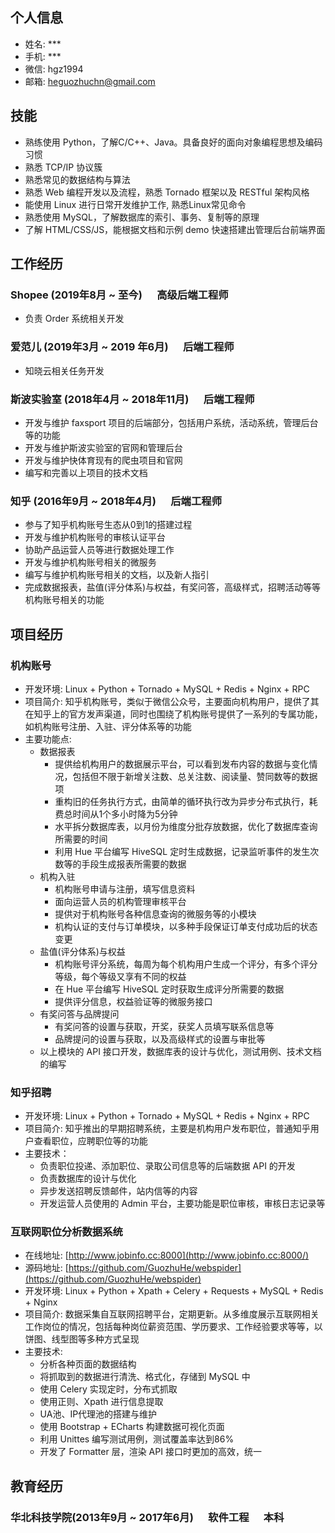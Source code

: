 ## 个人信息
* 姓名: ***
* 手机: ***
* 微信: hgz1994
* 邮箱: heguozhuchn@gmail.com

## 技能
* 熟练使用 Python，了解C/C++、Java。具备良好的面向对象编程思想及编码习惯
* 熟悉 TCP/IP 协议簇
* 熟悉常见的数据结构与算法
* 熟悉 Web 编程开发以及流程，熟悉 Tornado 框架以及 RESTful 架构风格
* 能使用 Linux 进行日常开发维护工作, 熟悉Linux常见命令
* 熟悉使用 MySQL，了解数据库的索引、事务、复制等的原理
* 了解 HTML/CSS/JS，能根据文档和示例 demo 快速搭建出管理后台前端界面

## 工作经历
### Shopee (2019年8月 ~ 至今)&nbsp;&nbsp;&nbsp;&nbsp;&nbsp; 高级后端工程师

* 负责 Order 系统相关开发

### 爱范儿 (2019年3月 ~ 2019 年6月)&nbsp;&nbsp;&nbsp;&nbsp;&nbsp; 后端工程师

* 知晓云相关任务开发

### 斯波实验室 (2018年4月 ~ 2018年11月)&nbsp;&nbsp;&nbsp;&nbsp;&nbsp; 后端工程师

* 开发与维护 faxsport 项目的后端部分，包括用户系统，活动系统，管理后台等的功能
* 开发与维护斯波实验室的官网和管理后台
* 开发与维护快体育现有的爬虫项目和官网
* 编写和完善以上项目的技术文档

### 知乎 (2016年9月 ~ 2018年4月)&nbsp;&nbsp;&nbsp;&nbsp;&nbsp; 后端工程师

* 参与了知乎机构账号生态从0到1的搭建过程
* 开发与维护机构账号的审核认证平台
* 协助产品运营人员等进行数据处理工作
* 开发与维护机构账号相关的微服务
* 编写与维护机构账号相关的文档，以及新人指引
* 完成数据报表，盐值(评分体系)与权益，有奖问答，高级样式，招聘活动等等机构账号相关的功能

## 项目经历

### 机构账号
* 开发环境: Linux + Python + Tornado + MySQL + Redis + Nginx + RPC
* 项目简介: 知乎机构账号，类似于微信公众号，主要面向机构用户，提供了其在知乎上的官方发声渠道，同时也围绕了机构账号提供了一系列的专属功能，如机构账号注册、入驻、评分体系等的功能
* 主要功能点:
    * 数据报表
        * 提供给机构用户的数据展示平台，可以看到发布内容的数据与变化情况，包括但不限于新增关注数、总关注数、阅读量、赞同数等的数据项
        * 重构旧的任务执行方式，由简单的循环执行改为异步分布式执行，耗费总时间从1个多小时降为5分钟
        * 水平拆分数据库表，以月份为维度分批存放数据，优化了数据库查询所需要的时间
        * 利用 Hue 平台编写 HiveSQL 定时生成数据，记录监听事件的发生次数等的手段生成报表所需要的数据
    * 机构入驻
        * 机构账号申请与注册，填写信息资料
        * 面向运营人员的机构管理审核平台
        * 提供对于机构账号各种信息查询的微服务等的小模块
        * 机构认证的支付与订单模块，以多种手段保证订单支付成功后的状态变更
    * 盐值(评分体系)与权益
        * 机构账号评分系统，每周为每个机构用户生成一个评分，有多个评分等级，每个等级又享有不同的权益
        * 在 Hue 平台编写 HiveSQL 定时获取生成评分所需要的数据
        * 提供评分信息，权益验证等的微服务接口
    * 有奖问答与品牌提问
        * 有奖问答的设置与获取，开奖，获奖人员填写联系信息等
        * 品牌提问的设置与获取，以及高级样式的设置与审批等
    * 以上模块的 API 接口开发，数据库表的设计与优化，测试用例、技术文档的编写
    

### 知乎招聘
* 开发环境: Linux + Python  + Tornado + MySQL + Redis + Nginx + RPC 
* 项目简介: 知乎推出的早期招聘系统，主要是机构用户发布职位，普通知乎用户查看职位，应聘职位等的功能
* 主要技术：
    * 负责职位投递、添加职位、录取公司信息等的后端数据 API 的开发
    * 负责数据库的设计与优化
    * 异步发送招聘反馈邮件，站内信等的内容
    * 开发运营人员使用的 Admin 平台，主要功能是职位审核，审核日志记录等

### 互联网职位分析数据系统
* 在线地址:  [http://www.jobinfo.cc:8000](http://www.jobinfo.cc:8000/) 
* 源码地址: [https://github.com/GuozhuHe/webspider](https://github.com/GuozhuHe/webspider)
* 开发环境: Linux + Python + Xpath + Celery + Requests + MySQL + Redis + Nginx
* 项目简介: 数据采集自互联网招聘平台，定期更新。从多维度展示互联网相关工作岗位的情况，包括每种岗位薪资范围、学历要求、工作经验要求等等，以饼图、线型图等多种方式呈现
* 主要技术:    
    * 分析各种页面的数据结构
    * 将抓取到的数据进行清洗、格式化，存储到 MySQL 中
    * 使用 Celery 实现定时，分布式抓取
    * 使用正则、Xpath 进行信息提取
    * UA池、IP代理池的搭建与维护
    * 使用 Bootstrap + ECharts 构建数据可视化页面
    * 利用 Unittes 编写测试用例，测试覆盖率达到86%
    * 开发了 Formatter 层，渲染 API 接口时更加的高效，统一

## 教育经历
### 华北科技学院(2013年9月 ~ 2017年6月) &nbsp;&nbsp;&nbsp;&nbsp;&nbsp;软件工程  &nbsp;&nbsp;&nbsp;&nbsp;&nbsp;本科
